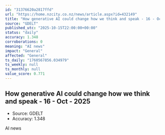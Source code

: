 ```yaml
---
id: "31376620a2817ffd"
url: "https://home.nzcity.co.nz/news/article.aspx?id=432149"
title: "How generative AI could change how we think and speak - 16 - Oct - 2025"
source: "GDELT"
published_utc: "2025-10-15T22:00:00+00:00"
status: "daily"
accuracy: 1.348
corroborations: 0
meaning: "AI news"
impact: "General"
affected: "General"
ts_daily: "1760567856.034979"
ts_weekly: null
ts_monthly: null
value_score: 0.771
---
```

## How generative AI could change how we think and speak - 16 - Oct - 2025

- Source: GDELT
- Accuracy: 1.348

AI news
